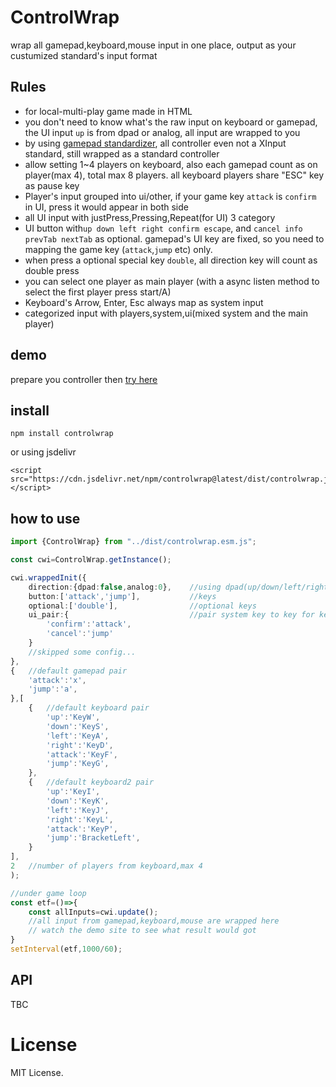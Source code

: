# ControlWrap

wrap all gamepad,keyboard,mouse input in one place, output as your custumized standard's input format

## Rules

- for local-multi-play game made in HTML
- you don't need to know what's the raw input on keyboard or gamepad, the UI input `up` is from dpad or analog, all input are wrapped to you
- by using [gamepad standardizer](https://github.com/Hocti/gamepad_standardizer), all controller even not a XInput standard, still wrapped as a standard controller
- allow setting 1~4 players on keyboard, also each gamepad count as on player(max 4), total max 8 players. all keyboard players share "ESC" key as pause key
- Player's input grouped into ui/other, if your game key `attack` is `confirm` in UI, press it would appear in both side
- all UI input with justPress,Pressing,Repeat(for UI) 3 category
- UI button with`up down left right confirm escape`, and `cancel info prevTab nextTab` as optional. gamepad's UI key are fixed, so you need to mapping the game key (`attack`,`jump` etc) only. 
- when press a optional special key `double`, all direction key will count as double press 
- you can select one player as main player (with a async listen method to select the first player press start/A)
- Keyboard's Arrow, Enter, Esc always map as system input
- categorized input with players,system,ui(mixed system and the main player)

## demo

prepare you controller then [try here](https://hocti-demo.s3.ap-southeast-1.amazonaws.com/controlwrap/demo/controlWrap.html)

## install

```
npm install controlwrap
```

or using jsdelivr
```
<script src="https://cdn.jsdelivr.net/npm/controlwrap@latest/dist/controlwrap.js"></script>
```

## how to use

```typescript
import {ControlWrap} from "../dist/controlwrap.esm.js";

const cwi=ControlWrap.getInstance();

cwi.wrappedInit({
    direction:{dpad:false,analog:0},    //using dpad(up/down/left/right),and how many analog is needed(0~2)
    button:['attack','jump'],           //keys
    optional:['double'],                //optional keys
    ui_pair:{                           //pair system key to key for keyboard,optional
        'confirm':'attack',
        'cancel':'jump'
    }
    //skipped some config...
},
{   //default gamepad pair
    'attack':'x',
    'jump':'a',
},[ 
    {   //default keyboard pair
        'up':'KeyW',
        'down':'KeyS',
        'left':'KeyA',
        'right':'KeyD',
        'attack':'KeyF',
        'jump':'KeyG',
    },
    {   //default keyboard2 pair
        'up':'KeyI',
        'down':'KeyK',
        'left':'KeyJ',
        'right':'KeyL',
        'attack':'KeyP',
        'jump':'BracketLeft',
    }
],
2   //number of players from keyboard,max 4
);

//under game loop
const etf=()=>{
    const allInputs=cwi.update();
    //all input from gamepad,keyboard,mouse are wrapped here
    // watch the demo site to see what result would got
}
setInterval(etf,1000/60);

```

## API

TBC

# License

MIT License.